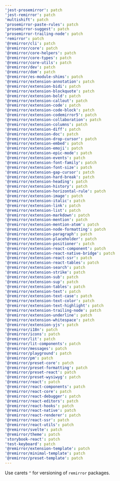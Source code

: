 ```yaml
---
'jest-prosemirror': patch
'jest-remirror': patch
'multishift': patch
'prosemirror-paste-rules': patch
'prosemirror-suggest': patch
'prosemirror-trailing-node': patch
'remirror': patch
'@remirror/cli': patch
'@remirror/core': patch
'@remirror/core-helpers': patch
'@remirror/core-types': patch
'@remirror/core-utils': patch
'@remirror/dev': patch
'@remirror/dom': patch
'@remirror/es-module-shims': patch
'@remirror/extension-annotation': patch
'@remirror/extension-bidi': patch
'@remirror/extension-blockquote': patch
'@remirror/extension-bold': patch
'@remirror/extension-callout': patch
'@remirror/extension-code': patch
'@remirror/extension-code-block': patch
'@remirror/extension-codemirror5': patch
'@remirror/extension-collaboration': patch
'@remirror/extension-columns': patch
'@remirror/extension-diff': patch
'@remirror/extension-doc': patch
'@remirror/extension-drop-cursor': patch
'@remirror/extension-embed': patch
'@remirror/extension-emoji': patch
'@remirror/extension-epic-mode': patch
'@remirror/extension-events': patch
'@remirror/extension-font-family': patch
'@remirror/extension-font-size': patch
'@remirror/extension-gap-cursor': patch
'@remirror/extension-hard-break': patch
'@remirror/extension-heading': patch
'@remirror/extension-history': patch
'@remirror/extension-horizontal-rule': patch
'@remirror/extension-image': patch
'@remirror/extension-italic': patch
'@remirror/extension-link': patch
'@remirror/extension-list': patch
'@remirror/extension-markdown': patch
'@remirror/extension-mention': patch
'@remirror/extension-mention-atom': patch
'@remirror/extension-node-formatting': patch
'@remirror/extension-paragraph': patch
'@remirror/extension-placeholder': patch
'@remirror/extension-positioner': patch
'@remirror/extension-react-component': patch
'@remirror/extension-react-native-bridge': patch
'@remirror/extension-react-ssr': patch
'@remirror/extension-react-tables': patch
'@remirror/extension-search': patch
'@remirror/extension-strike': patch
'@remirror/extension-sub': patch
'@remirror/extension-sup': patch
'@remirror/extension-tables': patch
'@remirror/extension-text': patch
'@remirror/extension-text-case': patch
'@remirror/extension-text-color': patch
'@remirror/extension-text-highlight': patch
'@remirror/extension-trailing-node': patch
'@remirror/extension-underline': patch
'@remirror/extension-whitespace': patch
'@remirror/extension-yjs': patch
'@remirror/i18n': patch
'@remirror/icons': patch
'@remirror/lit': patch
'@remirror/lit-components': patch
'@remirror/messages': patch
'@remirror/playground': patch
'@remirror/pm': patch
'@remirror/preset-core': patch
'@remirror/preset-formatting': patch
'@remirror/preset-react': patch
'@remirror/preset-wysiwyg': patch
'@remirror/react': patch
'@remirror/react-components': patch
'@remirror/react-core': patch
'@remirror/react-debugger': patch
'@remirror/react-editors': patch
'@remirror/react-hooks': patch
'@remirror/react-native': patch
'@remirror/react-renderer': patch
'@remirror/react-ssr': patch
'@remirror/react-utils': patch
'@remirror/svelte': patch
'@remirror/theme': patch
'storybook-react': patch
'test-keyboard': patch
'@remirror/extension-template': patch
'@remirror/minimal-template': patch
'@remirror/preset-template': patch
---
```


Use carets `^` for versioning of `remirror` packages.
